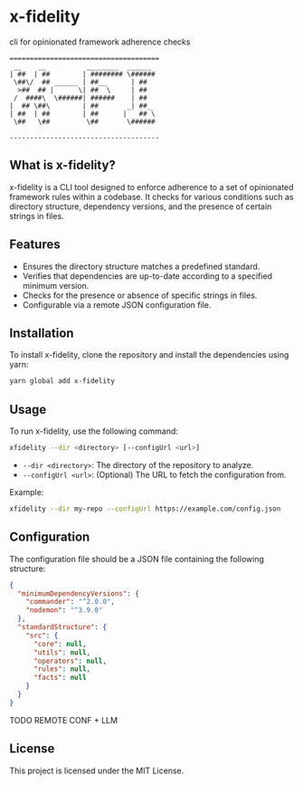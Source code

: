 # x-fidelity

cli for opinionated framework adherence checks

```
=====================================
 __    __          ________  ______ 
| ##  | ##        | ######## \######
 \##\/  ## ______ | ##__      | ##  
  >##  ## |      \| ##  \     | ##  
 /  ####\  \######| ######    | ##  
|  ## \##\        | ##       _| ##_ 
| ##  | ##        | ##      |   ## \
 \##   \##         \##       \######
                               
-------------------------------------
```

## What is x-fidelity?

x-fidelity is a CLI tool designed to enforce adherence to a set of opinionated framework rules within a codebase. It checks for various conditions such as directory structure, dependency versions, and the presence of certain strings in files.

## Features

- Ensures the directory structure matches a predefined standard.
- Verifies that dependencies are up-to-date according to a specified minimum version.
- Checks for the presence or absence of specific strings in files.
- Configurable via a remote JSON configuration file.

## Installation

To install x-fidelity, clone the repository and install the dependencies using yarn:

```sh
yarn global add x-fidelity
```

## Usage

To run x-fidelity, use the following command:

```sh
xfidelity --dir <directory> [--configUrl <url>]
```

- `--dir <directory>`: The directory of the repository to analyze.
- `--configUrl <url>`: (Optional) The URL to fetch the configuration from.

Example:

```sh
xfidelity --dir my-repo --configUrl https://example.com/config.json
```

## Configuration

The configuration file should be a JSON file containing the following structure:

```json
{
  "minimumDependencyVersions": {
    "commander": "^2.0.0",
    "nodemon": "^3.9.0"
  },
  "standardStructure": {
    "src": {
      "core": null,
      "utils": null,
      "operators": null,
      "rules": null,
      "facts": null
    }
  }
}
```

TODO REMOTE CONF + LLM

## License

This project is licensed under the MIT License.

